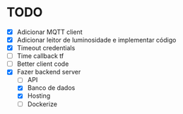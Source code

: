 # TODO

- [x] Adicionar MQTT client
- [x] Adicionar leitor de luminosidade e implementar código
- [x] Timeout credentials
- [ ] Time callback tf
- [ ] Better client code
- [x] Fazer backend server
  - [ ] API
  - [x] Banco de dados
  - [x] Hosting
  - [ ] Dockerize
